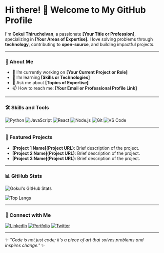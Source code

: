 # Hi there! 👋 Welcome to My GitHub Profile

I'm **Gokul Thiruchelvan**, a passionate **[Your Title or Profession]**, specializing in **[Your Areas of Expertise]**. I love solving problems through **technology**, contributing to **open-source**, and building impactful projects.

---

### 🚀 About Me
- 🔭 I’m currently working on **[Your Current Project or Role]**
- 🌱 I’m learning **[Skills or Technologies]**
- 💬 Ask me about **[Topics of Expertise]**
- 📫 How to reach me: **[Your Email or Professional Profile Link]**

---

### 🛠️ Skills and Tools
![Python](https://img.shields.io/badge/-Python-3776AB?logo=python&logoColor=white&style=flat)
![JavaScript](https://img.shields.io/badge/-JavaScript-F7DF1E?logo=javascript&logoColor=black&style=flat)
![React](https://img.shields.io/badge/-React-61DAFB?logo=react&logoColor=black&style=flat)
![Node.js](https://img.shields.io/badge/-Node.js-339933?logo=node.js&logoColor=white&style=flat)
![Git](https://img.shields.io/badge/-Git-F05032?logo=git&logoColor=white&style=flat)
![VS Code](https://img.shields.io/badge/-VS_Code-007ACC?logo=visual-studio-code&logoColor=white&style=flat)

---

### 🌟 Featured Projects
- **[Project 1 Name](Project URL)**: Brief description of the project.
- **[Project 2 Name](Project URL)**: Brief description of the project.
- **[Project 3 Name](Project URL)**: Brief description of the project.

---

### 📊 GitHub Stats
![Gokul's GitHub Stats](https://github-readme-stats.vercel.app/api?username=GOKULThiruchelvan&show_icons=true&theme=radical)

![Top Langs](https://github-readme-stats.vercel.app/api/top-langs/?username=GOKULThiruchelvan&layout=compact&theme=radical)

---

### 🤝 Connect with Me
[![LinkedIn](https://img.shields.io/badge/-LinkedIn-blue?logo=linkedin&logoColor=white&style=flat)](https://linkedin.com/in/YourProfile)
[![Portfolio](https://img.shields.io/badge/-Portfolio-000?logo=vercel&logoColor=white&style=flat)](https://YourPortfolio.com)
[![Twitter](https://img.shields.io/badge/-Twitter-1DA1F2?logo=twitter&logoColor=white&style=flat)](https://twitter.com/YourProfile)

---

✨ _"Code is not just code; it's a piece of art that solves problems and inspires change."_ ✨
